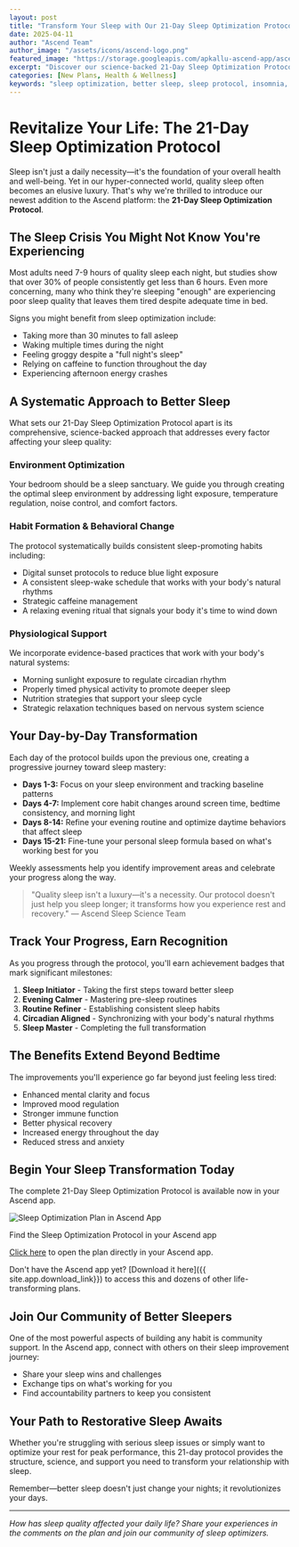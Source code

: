 ```yaml
---
layout: post
title: "Transform Your Sleep with Our 21-Day Sleep Optimization Protocol"
date: 2025-04-11
author: "Ascend Team"
author_image: "/assets/icons/ascend-logo.png"
featured_image: "https://storage.googleapis.com/apkallu-ascend-app/ascend/badges/ascend_team/sleep_optimization_routine_refiner.jpeg"
excerpt: "Discover our science-backed 21-Day Sleep Optimization Protocol designed to help you fall asleep faster, stay asleep longer, and wake up refreshed through systematic improvements to your sleep environment and habits."
categories: [New Plans, Health & Wellness]
keywords: "sleep optimization, better sleep, sleep protocol, insomnia, sleep hygiene, sleep quality, health, wellness, circadian rhythm"
---
```


# Revitalize Your Life: The 21-Day Sleep Optimization Protocol

Sleep isn't just a daily necessity—it's the foundation of your overall health and well-being. Yet in our hyper-connected world, quality sleep often becomes an elusive luxury. That's why we're thrilled to introduce our newest addition to the Ascend platform: the **21-Day Sleep Optimization Protocol**.

## The Sleep Crisis You Might Not Know You're Experiencing

Most adults need 7-9 hours of quality sleep each night, but studies show that over 30% of people consistently get less than 6 hours. Even more concerning, many who think they're sleeping "enough" are experiencing poor sleep quality that leaves them tired despite adequate time in bed.

Signs you might benefit from sleep optimization include:
- Taking more than 30 minutes to fall asleep
- Waking multiple times during the night
- Feeling groggy despite a "full night's sleep"
- Relying on caffeine to function throughout the day
- Experiencing afternoon energy crashes

## A Systematic Approach to Better Sleep

What sets our 21-Day Sleep Optimization Protocol apart is its comprehensive, science-backed approach that addresses every factor affecting your sleep quality:

### Environment Optimization
Your bedroom should be a sleep sanctuary. We guide you through creating the optimal sleep environment by addressing light exposure, temperature regulation, noise control, and comfort factors.

### Habit Formation & Behavioral Change
The protocol systematically builds consistent sleep-promoting habits including:
- Digital sunset protocols to reduce blue light exposure
- A consistent sleep-wake schedule that works with your body's natural rhythms
- Strategic caffeine management
- A relaxing evening ritual that signals your body it's time to wind down

### Physiological Support
We incorporate evidence-based practices that work with your body's natural systems:
- Morning sunlight exposure to regulate circadian rhythm
- Properly timed physical activity to promote deeper sleep
- Nutrition strategies that support your sleep cycle
- Strategic relaxation techniques based on nervous system science

## Your Day-by-Day Transformation

Each day of the protocol builds upon the previous one, creating a progressive journey toward sleep mastery:

- **Days 1-3:** Focus on your sleep environment and tracking baseline patterns
- **Days 4-7:** Implement core habit changes around screen time, bedtime consistency, and morning light
- **Days 8-14:** Refine your evening routine and optimize daytime behaviors that affect sleep
- **Days 15-21:** Fine-tune your personal sleep formula based on what's working best for you

Weekly assessments help you identify improvement areas and celebrate your progress along the way.

> "Quality sleep isn't a luxury—it's a necessity. Our protocol doesn't just help you sleep longer; it transforms how you experience rest and recovery."
> — Ascend Sleep Science Team

## Track Your Progress, Earn Recognition

As you progress through the protocol, you'll earn achievement badges that mark significant milestones:

1. **Sleep Initiator** - Taking the first steps toward better sleep
2. **Evening Calmer** - Mastering pre-sleep routines
3. **Routine Refiner** - Establishing consistent sleep habits
4. **Circadian Aligned** - Synchronizing with your body's natural rhythms
5. **Sleep Master** - Completing the full transformation

## The Benefits Extend Beyond Bedtime

The improvements you'll experience go far beyond just feeling less tired:

- Enhanced mental clarity and focus
- Improved mood regulation
- Stronger immune function
- Better physical recovery
- Increased energy throughout the day
- Reduced stress and anxiety

## Begin Your Sleep Transformation Today

The complete 21-Day Sleep Optimization Protocol is available now in your Ascend app.

<div class="blog-screenshot">
    <div class="blog-device-mockup">
        <img src="{{ 'assets/images/blog/screenshots/sleep-optimization-app-view.png' | relative_url }}" alt="Sleep Optimization Plan in Ascend App" class="blog-screenshot-image">
        <p class="screenshot-caption">Find the Sleep Optimization Protocol in your Ascend app</p>
    </div>
</div>

[Click here](https://ascendapp.apkallu.co.uk/share/plans/41) to open the plan directly in your Ascend app.

Don't have the Ascend app yet? [Download it here]({{ site.app.download_link}}) to access this and dozens of other life-transforming plans.

## Join Our Community of Better Sleepers

One of the most powerful aspects of building any habit is community support. In the Ascend app, connect with others on their sleep improvement journey:

- Share your sleep wins and challenges
- Exchange tips on what's working for you
- Find accountability partners to keep you consistent

## Your Path to Restorative Sleep Awaits

Whether you're struggling with serious sleep issues or simply want to optimize your rest for peak performance, this 21-day protocol provides the structure, science, and support you need to transform your relationship with sleep.

Remember—better sleep doesn't just change your nights; it revolutionizes your days.

---

*How has sleep quality affected your daily life? Share your experiences in the comments on the plan and join our community of sleep optimizers.*